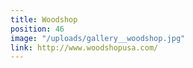 ```yaml
---
title: Woodshop
position: 46
image: "/uploads/gallery__woodshop.jpg"
link: http://www.woodshopusa.com/
---
```


